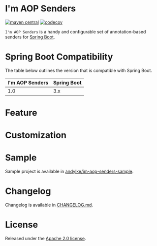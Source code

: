 # I'm AOP Senders

[![maven central](https://maven-badges.herokuapp.com/maven-central/com.github.andylke/im-aop-senders/badge.png)](https://maven-badges.herokuapp.com/maven-central/com.github.andylke/im-aop-senders)
[![codecov](https://codecov.io/gh/andylke/im-aop-senders/branch/main/graph/badge.svg?token=ND15KBP0RI)](https://codecov.io/gh/andylke/im-aop-senders)

`I'm AOP Senders` is a handy and configurable set of annotation-based senders
for [Spring Boot](https://spring.io/projects/spring-boot).

# Spring Boot Compatibility

The table below outlines the version that is compatible with Spring Boot.

| I'm AOP Senders | Spring Boot |
| --------------- | ----------- |
| 1.0             | 3.x         |

# Feature

# Customization

# Sample

Sample project is available
in [andylke/im-aop-senders-sample](https://github.com/andylke/im-aop-senders-sample).

# Changelog

Changelog is available in [CHANGELOG.md](CHANGELOG.md).

# License

Released under the [Apache 2.0 license](https://www.apache.org/licenses/LICENSE-2.0.html).
